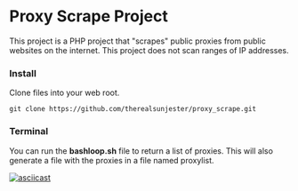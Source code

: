# Proxy Scrape Project
This project is a PHP project that "scrapes" public proxies from public websites on the internet. This project does not scan ranges of IP addresses.

### Install
Clone files into your web root.

```
git clone https://github.com/therealsunjester/proxy_scrape.git
```

### Terminal
You can run the **bashloop.sh** file to return a list of proxies. This will also generate a file with the proxies in a file named proxylist.

[![asciicast](https://asciinema.org/a/xLgMf65LU9NLgtYYxdr2XT0ox.svg)](https://asciinema.org/a/xLgMf65LU9NLgtYYxdr2XT0ox)
